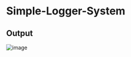 # Simple-Logger-System

 ## Output
 ![image](https://github.com/user-attachments/assets/785b5dd1-24c0-43ae-a9c0-597819faea84)
